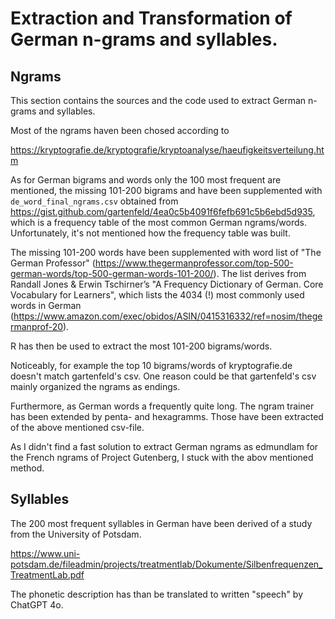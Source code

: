 # Extraction and Transformation of German n-grams and syllables.


## Ngrams
This section contains the sources and the code used to extract German n-grams and syllables.

Most of the ngrams haven been chosed according to  

https://kryptografie.de/kryptografie/kryptoanalyse/haeufigkeitsverteilung.htm

As for German bigrams and words only the 100 most frequent are mentioned, the missing 101-200 bigrams and have been supplemented with `de_word_final_ngrams.csv`  obtained from https://gist.github.com/gartenfeld/4ea0c5b4091f6fefb691c5b6ebd5d935,
which is a frequency table of the most common German ngrams/words. Unfortunately, it's not mentioned how the frequency table was built.

The missing 101-200 words have been supplemented with word list of "The German Professor" (https://www.thegermanprofessor.com/top-500-german-words/top-500-german-words-101-200/). The list derives from Randall Jones & Erwin Tschirner’s "A Frequency Dictionary of German. Core Vocabulary for Learners", which lists the 4034 (!) most commonly used words in German (https://www.amazon.com/exec/obidos/ASIN/0415316332/ref=nosim/thegermanprof-20).

R has then be used to extract the most 101-200 bigrams/words. 

Noticeably, for example the top 10 bigrams/words of kryptografie.de doesn't match gartenfeld's csv. One reason could be that gartenfeld's csv mainly organized the ngrams as endings.

Furthermore, as German words a frequently quite long. The ngram trainer has been extended by penta- and hexagramms. Those have been extracted of the above mentioned csv-file.

As I didn't find a fast solution to extract German ngrams as edmundlam for the French ngrams of Project Gutenberg, I stuck with the abov mentioned method.

## Syllables

The 200 most frequent syllables in German have been derived of a study from the University of Potsdam.

https://www.uni-potsdam.de/fileadmin/projects/treatmentlab/Dokumente/Silbenfrequenzen_TreatmentLab.pdf

The phonetic description has than be translated to written "speech" by ChatGPT 4o.
